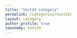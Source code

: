 ```yaml
---
title: "test24 category"
permalink: /categories/test24/
layout: category
author_profile: true
taxonomy: test24
---
```

